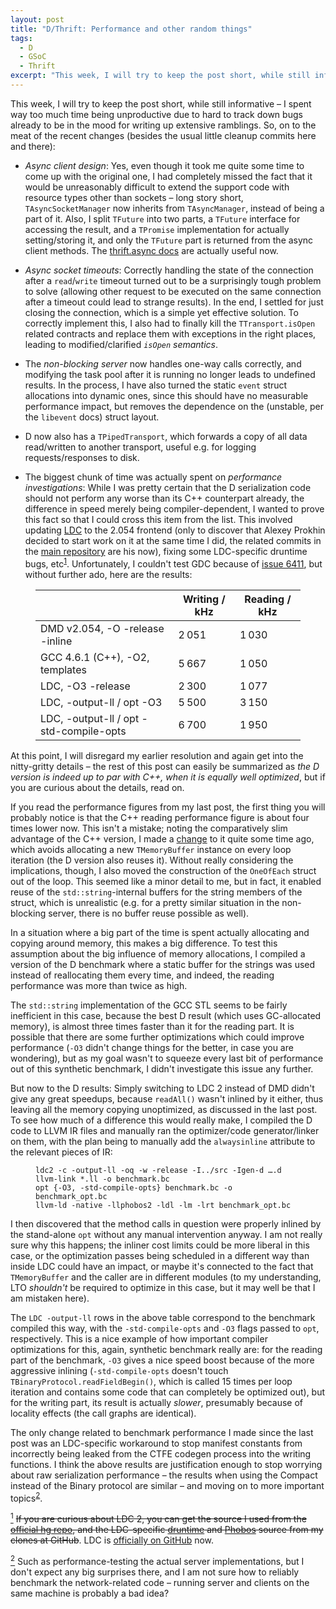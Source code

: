 ```yaml
---
layout: post
title: "D/Thrift: Performance and other random things"
tags:
  - D
  - GSoC
  - Thrift
excerpt: "This week, I will try to keep the post short, while still informative – I spent way too much time being unproductive due to hard to track down bugs already to be in the mood for writing up extensive ramblings. So, on to the meat of the recent changes (besides the usual little cleanup commits here and there)"
---
```


This week, I will try to keep the post short, while still informative – I spent way too much time being unproductive due to hard to track down bugs already to be in the mood for writing up extensive ramblings. So, on to the meat of the recent changes (besides the usual little cleanup commits here and there):

 * _Async client design_: Yes, even though it took me quite some time to come up with the original one, I had completely missed the fact that it would be unreasonably difficult to extend the support code with resource types other than sockets – long story short, `TAsyncSocketManager` now inherits from `TAsyncManager`, instead of being a part of it. Also, I split `TFuture` into two parts, a `TFuture` interface for accessing the result, and a `TPromise` implementation for actually setting/storing it, and only the `TFuture` part is returned from the async client methods. The [thrift.async docs](/code/gsoc/thrift/docs/thrift.async.base.html) are actually useful now.

 * _Async socket timeouts_: Correctly handling the state of the connection after a `read`/`write` timeout turned out to be a surprisingly tough problem to solve (allowing other request to be executed on the same connection after a timeout could lead to strange results). In the end, I settled for just closing the connection, which is a simple yet effective solution. To correctly implement this, I also had to finally kill the `TTransport.isOpen` related contracts and replace them with exceptions in the right places, leading to modified/clarified _`isOpen` semantics_.

 * The _non-blocking server_ now handles one-way calls correctly, and modifying the task pool after it is running no longer leads to undefined results. In the process, I have also turned the static `event` struct allocations into dynamic ones, since this should have no measurable performance impact, but removes the dependence on the (unstable, per the `libevent` docs) struct layout.

 * D now also has a `TPipedTransport`, which forwards a copy of all data read/written to another transport, useful e.g. for logging requests/responses to disk.

 * The biggest chunk of time was actually spent on _performance investigations_: While I was pretty certain that the D serialization code should not perform any worse than its C++ counterpart already, the difference in speed merely being compiler-dependent, I wanted to prove this fact so that I could cross this item from the list. This involved updating [LDC](http://dsource.org/projects/ldc) to the 2.054 frontend (only to discover that Alexey Prokhin decided to start work on it at the same time I did, the related commits in the [main repository](https://bitbucket.org/lindquist/ldc) are his now), fixing some LDC-specific druntime bugs, etc<sup class="footnote" id="fnr1"><a href="#fn1">1</a></sup>. Unfortunately, I couldn't test GDC because of [issue 6411](http://d.puremagic.com/issues/show_bug.cgi?id=6411), but without further ado, here are the results:

<figure>
  <table class="firstname">
    <thead>
      <tr>
        <th>&nbsp;</th>
        <th>Writing / kHz</th>
        <th>Reading / kHz</th>
      </tr>
    </thead>
    <tbody>
      <tr class="odd">
        <td>DMD v2.054, -O -release -inline</td>
        <td>2&thinsp;051</td>
        <td>1&thinsp;030</td>
      </tr>
      <tr>
        <td>GCC 4.6.1 (C++), -O2, templates</td>
        <td>5&thinsp;667</td>
        <td>1&thinsp;050</td>
      </tr>
      <tr class="odd">
        <td>LDC, -O3 -release</td>
        <td>2&thinsp;300</td>
        <td>1&thinsp;077</td>
      </tr>
      <tr>
        <td>LDC, -output-ll / opt -O3</td>
        <td>5&thinsp;500</td>
        <td>3&thinsp;150</td>
      </tr>
      <tr class="odd">
        <td>LDC, -output-ll / opt -std-compile-opts</td>
        <td>6&thinsp;700</td>
        <td>1&thinsp;950</td>
      </tr>
    </tbody>
  </table>
</figure>

At this point, I will disregard my earlier resolution and again get into the nitty-gritty details – the rest of this post can easily be summarized as _the D version is indeed up to par with C++, when it is equally well optimized_, but if you are curious about the details, read on.

If you read the performance figures from my last post, the first thing you will probably notice is that the C++ reading performance figure is about four times lower now. This isn't a mistake; noting the comparatively slim advantage of the C++ version, I made a [change](https://github.com/dnadlinger/thrift/commit/e7ab6c3b14b31c0241a1d37e674d3fefcbb53276) to it quite some time ago, which avoids allocating a new `TMemoryBuffer` instance on every loop iteration (the D version also reuses it). Without really considering the implications, though, I also moved the construction of the `OneOfEach` struct out of the loop. This seemed like a minor detail to me, but in fact, it enabled reuse of the `std::string`-internal buffers for the string members of the struct, which is unrealistic (e.g. for a pretty similar situation in the non-blocking server, there is no buffer reuse possible as well).

In a situation where a big part of the time is spent actually allocating and copying around memory, this makes a big difference. To test this assumption about the big influence of memory allocations, I compiled a version of the D benchmark where a static buffer for the strings was used instead of reallocating them every time, and indeed, the reading performance was more than twice as high.

The `std::string` implementation of the GCC STL seems to be fairly inefficient in this case, because the best D result (which uses GC-allocated memory), is almost three times faster than it for the reading part. It is possible that there are some further optimizations which could improve performance (`-O3` didn't change things for the better, in case you are wondering), but as my goal wasn't to squeeze every last bit of performance out of this synthetic benchmark, I didn't investigate this issue any further.

But now to the D results: Simply switching to LDC 2 instead of DMD didn't give any great speedups, because `readAll()` wasn't inlined by it either, thus leaving all the memory copying unoptimized, as discussed in the last post. To see how much of a difference this would really make, I compiled the D code to LLVM IR files and manually ran the optimizer/code generator/linker on them, with the plan being to manually add the `alwaysinline` attribute to the relevant pieces of IR:

<figure><pre><code>ldc2 -c -output-ll -oq -w -release -I../src -Igen-d ….d
llvm-link *.ll -o benchmark.bc
opt {-O3, -std-compile-opts} benchmark.bc -o benchmark_opt.bc
llvm-ld -native -llphobos2 -ldl -lm -lrt benchmark_opt.bc
</code></pre></figure>

I then discovered that the method calls in question were properly inlined by the stand-alone `opt` without any manual intervention anyway. I am not really sure why this happens; the inliner cost limits could be more liberal in this case, or the optimization passes being scheduled in a different way than inside LDC could have an impact, or maybe it's connected to the fact that `TMemoryBuffer` and the caller are in different modules (to my understanding, LTO _shouldn't_ be required to optimize in this case, but it may well be that I am mistaken here).

The `LDC -output-ll` rows in the above table correspond to the benchmark compiled this way, with the `-std-compile-opts` and `-O3` flags passed to `opt`, respectively. This is a nice example of how important compiler optimizations for this, again, synthetic benchmark really are: for the reading part of the benchmark, `-O3` gives a nice speed boost because of the more aggressive inlining (`-std-compile-opts` doesn't touch `TBinaryProtocol.readFieldBegin()`, which is called 15 times per loop iteration and contains some code that can completely be optimized out), but for the writing part, its result is actually _slower_, presumably because of locality effects (the call graphs are identical).

The only change related to benchmark performance I made since the last post was an LDC-specific workaround to stop manifest constants from incorrectly being leaked from the CTFE codegen process into the writing functions. I think the above results are justification enough to stop worrying about raw serialization performance – the results when using the Compact instead of the Binary protocol are similar – and moving on to more important topics<sup class="footnote" id="fnr2"><a href="#fn2">2</a></sup>.

<p class="footnote" id="fn1"><a href="#fnr1"><sup>1</sup></a> <s>If you are curious about LDC 2, you can get the source I used from the <a href="https://bitbucket.org/lindquist/ldc">official hg repo</a>, and the LDC-specific <a href="https://github.com/dnadlinger/druntime/tree/ldc2">druntime</a> and <a href="https://github.com/dnadlinger/phobos/tree/ldc2">Phobos</a> source from my clones at GitHub</s>. LDC is <a href="https://github.com/ldc-developers/ldc">officially on GitHub</a> now.</p>

<p class="footnote" id="fn2"><a href="#fnr2"><sup>2</sup></a> Such as performance-testing the actual server implementations, but I don't expect any big surprises there, and I am not sure how to reliably benchmark the network-related code – running server and clients on the same machine is probably a bad idea?</p>
